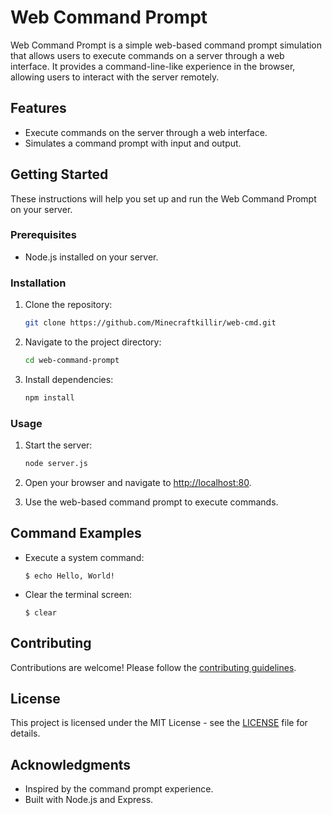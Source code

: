 # Web Command Prompt

Web Command Prompt is a simple web-based command prompt simulation that allows users to execute commands on a server through a web interface. It provides a command-line-like experience in the browser, allowing users to interact with the server remotely.

## Features

- Execute commands on the server through a web interface.
- Simulates a command prompt with input and output.

## Getting Started

These instructions will help you set up and run the Web Command Prompt on your server.

### Prerequisites

- Node.js installed on your server.

### Installation

1. Clone the repository:

   ```bash
   git clone https://github.com/Minecraftkillir/web-cmd.git
   ```

2. Navigate to the project directory:

   ```bash
   cd web-command-prompt
   ```

3. Install dependencies:

   ```bash
   npm install
   ```

### Usage

1. Start the server:

   ```bash
   node server.js
   ```

2. Open your browser and navigate to [http://localhost:80](http://localhost:80).

3. Use the web-based command prompt to execute commands.

## Command Examples

- Execute a system command:

  ```
  $ echo Hello, World!
  ```

- Clear the terminal screen:

  ```
  $ clear
  ```

## Contributing

Contributions are welcome! Please follow the [contributing guidelines](CONTRIBUTING.md).

## License

This project is licensed under the MIT License - see the [LICENSE](LICENSE) file for details.

## Acknowledgments

- Inspired by the command prompt experience.
- Built with Node.js and Express.

